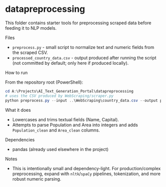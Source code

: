# datapreprocessing

This folder contains starter tools for preprocessing scraped data before feeding it to NLP models.

Files
- `preprocess.py` - small script to normalize text and numeric fields from the scraped CSV.
- `processed_country_data.csv` - output produced after running the script (not committed by default; only here if produced locally).

How to run

From the repository root (PowerShell):

```powershell
cd A:\Projects\AI_Text_Generation_Portal\datapreprocessing
# uses the CSV produced by WebScraping/scraper.py
python preprocess.py --input ..\WebScraping\country_data.csv --output processed_country_data.csv
```

What it does
- Lowercases and trims textual fields (Name, Capital).
- Attempts to parse Population and Area into integers and adds `Population_clean` and `Area_clean` columns.

Dependencies
- pandas (already used elsewhere in the project)

Notes
- This is intentionally small and dependency-light. For production/complex preprocessing, expand with `nltk`/`spaCy` pipelines, tokenization, and more robust numeric parsing.
